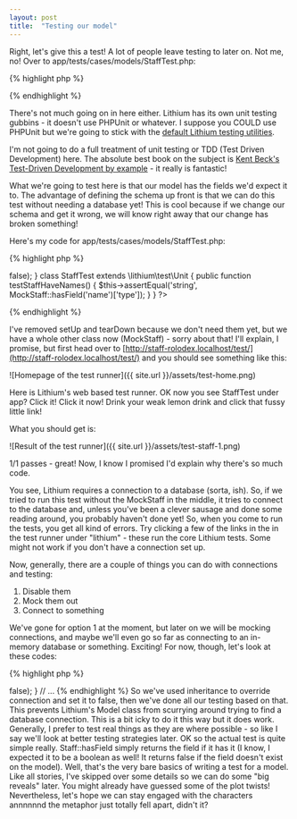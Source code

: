 ```yaml
---
layout: post
title:  "Testing our model"
---
```


Right, let's give this a test! A lot of people leave testing to later on. Not me, no! Over to app/tests/cases/models/StaffTest.php:

{% highlight php %}
<?php
namespace app\tests\cases\models;

use app\models\Staff;

class StaffTest extends \lithium\test\Unit {

	public function setUp() {}

	public function tearDown() {}


}
?>
{% endhighlight %}

There's not much going on in here either. Lithium has its own unit testing gubbins - it doesn't use PHPUnit or whatever. I suppose you COULD use PHPUnit but we're going to stick with the [default Lithium testing utilities](http://lithify.me/docs/manual/quality-code/testing.wiki).

I'm not going to do a full treatment of unit testing or TDD (Test Driven Development) here. The absolute best book on the subject is [Kent Beck's Test-Driven Development by example](http://books.google.com/books/about/Test_Driven_Development.html?id=gFgnde_vwMAC&redir_esc=y) - it really is fantastic!

What we're going to test here is that our model has the fields we'd expect it to. The advantage of defining the schema up front is that we can do this test without needing a database yet! This is cool because if we change our schema and get it wrong, we will know right away that our change has broken something!

Here's my code for app/tests/cases/models/StaffTest.php:

{% highlight php %}
<?php
namespace app\tests\cases\models;

use app\models\Staff;

class MockStaff extends Staff {
    protected $_meta = array('connection' => false);
}

class StaffTest extends \lithium\test\Unit {
    public function testStaffHaveNames() {
        $this->assertEqual('string', MockStaff::hasField('name')['type']);
    }
}
?>
{% endhighlight %}

I've removed setUp and tearDown because we don't need them yet, but we have a whole other class now (MockStaff) - sorry about that! I'll explain, I promise, but first head over to [http://staff-rolodex.localhost/test/](http://staff-rolodex.localhost/test/) and you should see something like this:

![Homepage of the test runner]({{ site.url }}/assets/test-home.png)

Here is Lithium's web based test runner. OK now you see StaffTest under app? Click it! Click it now! Drink your weak lemon drink and click that fussy little link!

What you should get is:

![Result of the test runner]({{ site.url }}/assets/test-staff-1.png)

1/1 passes - great! Now, I know I promised I'd explain why there's so much code.

You see, Lithium requires a connection to a database (sorta, ish). So, if we tried to run this test without the MockStaff in the middle, it tries to connect to the database and, unless you've been a clever sausage and done some reading around, you probably haven't done yet! So, when you come to run the tests, you get all kind of errors. Try clicking a few of the links in the in the test runner under "lithium" - these run the core Lithium tests. Some might not work if you don't have a connection set up.

Now, generally, there are a couple of things you can do with connections and testing:

1. Disable them
2. Mock them out
3. Connect to something

We've gone for option 1 at the moment, but later on we will be mocking connections, and maybe we'll even go so far as connecting to an in-memory database or something. Exciting! For now, though, let's look at these codes:

{% highlight php %}
<?php

// ...
class MockStaff extends Staff {
    protected $_meta = array('connection' => false);
}
// ...

{% endhighlight %}

So we've used inheritance to override connection and set it to false, then we've done all our testing based on that. This prevents Lithium's Model class from scurrying around trying to find a database connection. This is a bit icky to do it this way but it does work. Generally, I prefer to test real things as they are where possible - so like I say we'll look at better testing strategies later.

OK so the actual test is quite simple really. Staff::hasField simply returns the field if it has it (I know, I expected it to be a boolean as well! It returns false if the field doesn't exist on the model).

Well, that's the very bare basics of writing a test for a model. Like all stories, I've skipped over some details so we can do some "big reveals" later. You might already have guessed some of the plot twists! Nevertheless, let's hope we can stay engaged with the characters annnnnnd the metaphor just totally fell apart, didn't it?